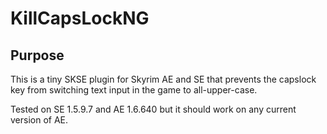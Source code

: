 # KillCapsLockNG

## Purpose
This is a tiny SKSE plugin for Skyrim AE and SE that prevents the capslock key from switching text input in the game to all-upper-case.  

Tested on SE 1.5.9.7 and AE 1.6.640 but it should work on any current version of AE.
